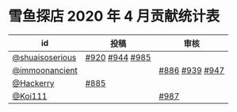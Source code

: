 # 雪鱼探店 2020 年 4 月贡献统计表

| id | 投稿 | 审核 |
| -- | --- | --- |
| [@shuaisoserious](https://github.com/shuaisoserious) | [#920](https://github.com/immoonancient/YTSubtitles/issues/920) [#944](https://github.com/immoonancient/YTSubtitles/issues/944) [#985](https://github.com/immoonancient/YTSubtitles/issues/985) | |
| [@immoonancient](https://github.com/immoonancient) | | [#886](https://github.com/immoonancient/YTSubtitles/issues/886) [#939](https://github.com/immoonancient/YTSubtitles/issues/939) [#947](https://github.com/immoonancient/YTSubtitles/issues/947) |
| [@Hackerry](https://github.com/Hackerry) | [#885](https://github.com/immoonancient/YTSubtitles/issues/885) | |
| [@Koi111](https://github.com/Koi111) | | [#987](https://github.com/immoonancient/YTSubtitles/issues/987) |